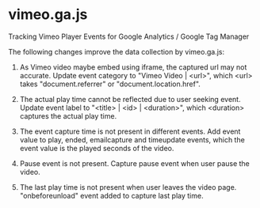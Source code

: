 # vimeo.ga.js

Tracking Vimeo Player Events for Google Analytics / Google Tag Manager

The following changes improve the data collection by vimeo.ga.js:

1) As Vimeo video maybe embed using iframe, the captured url may not accurate.
Update event category to "Vimeo Video | \<url\>", which \<url\> takes "document.referrer" or "document.location.href".

2) The actual play time cannot be reflected due to user seeking event.
Update event label to "\<title\> | \<id\> | \<duration\>", which \<duration\> captures the actual play time. 

3) The event capture time is not present in different events.
Add event value to play, ended, emailcapture and timeupdate events, which the event value is the played seconds of the video.

4) Pause event is not present.
Capture pause event when user pause the video.

5) The last play time is not present when user leaves the video page.
"onbeforeunload" event added to capture last play time.
